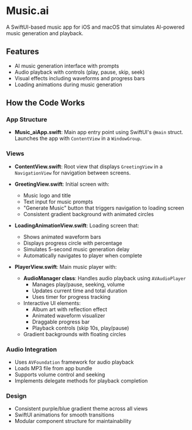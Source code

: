 # Music.ai

A SwiftUI-based music app for iOS and macOS that simulates AI-powered music generation and playback.

## Features
- AI music generation interface with prompts
- Audio playback with controls (play, pause, skip, seek)
- Visual effects including waveforms and progress bars
- Loading animations during music generation

## How the Code Works

### App Structure
- **Music_aiApp.swift**: Main app entry point using SwiftUI's `@main` struct. Launches the app with `ContentView` in a `WindowGroup`.

### Views
- **ContentView.swift**: Root view that displays `GreetingView` in a `NavigationView` for navigation between screens.

- **GreetingView.swift**: Initial screen with:
  - Music logo and title
  - Text input for music prompts
  - "Generate Music" button that triggers navigation to loading screen
  - Consistent gradient background with animated circles

- **LoadingAnimationView.swift**: Loading screen that:
  - Shows animated waveform bars
  - Displays progress circle with percentage
  - Simulates 5-second music generation delay
  - Automatically navigates to player when complete

- **PlayerView.swift**: Main music player with:
  - **AudioManager class**: Handles audio playback using `AVAudioPlayer`
    - Manages play/pause, seeking, volume
    - Updates current time and total duration
    - Uses timer for progress tracking
  - Interactive UI elements:
    - Album art with reflection effect
    - Animated waveform visualizer
    - Draggable progress bar
    - Playback controls (skip 10s, play/pause)
  - Gradient backgrounds with floating circles

### Audio Integration
- Uses `AVFoundation` framework for audio playback
- Loads MP3 file from app bundle
- Supports volume control and seeking
- Implements delegate methods for playback completion

### Design
- Consistent purple/blue gradient theme across all views
- SwiftUI animations for smooth transitions
- Modular component structure for maintainability